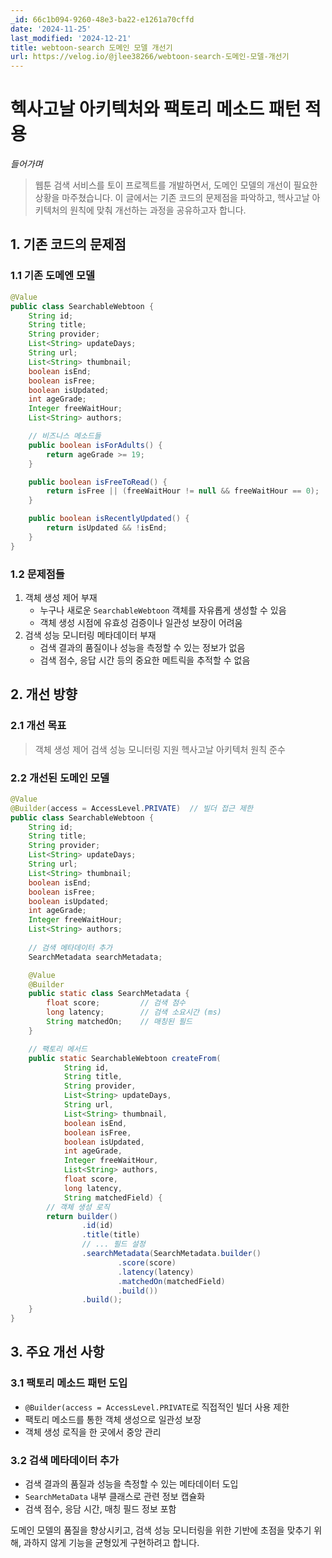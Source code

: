 ```yaml
---
_id: 66c1b094-9260-48e3-ba22-e1261a70cffd
date: '2024-11-25'
last_modified: '2024-12-21'
title: webtoon-search 도메인 모델 개선기
url: https://velog.io/@jlee38266/webtoon-search-도메인-모델-개선기
---
```


# 헥사고날 아키텍처와 팩토리 메소드 패턴 적용

_들어가며_

> 웹툰 검색 서비스를 토이 프로젝트를 개발하면서, 도메인 모델의 개선이 필요한 상황을 마주쳤습니다. 이 글에서는 기존 코드의 문제점을 파악하고, 헥사고날 아키텍처의 원칙에 맞춰 개선하는 과정을 공유하고자 합니다.

## 1. 기존 코드의 문제점

### 1.1 기존 도메엔 모델
```java
@Value
public class SearchableWebtoon {
    String id;
    String title;
    String provider;
    List<String> updateDays;
    String url;
    List<String> thumbnail;
    boolean isEnd;
    boolean isFree;
    boolean isUpdated;
    int ageGrade;
    Integer freeWaitHour;
    List<String> authors;

    // 비즈니스 메소드들
    public boolean isForAdults() {
        return ageGrade >= 19;
    }

    public boolean isFreeToRead() {
        return isFree || (freeWaitHour != null && freeWaitHour == 0);
    }

    public boolean isRecentlyUpdated() {
        return isUpdated && !isEnd;
    }
}
```

### 1.2 문제점들
1. 객체 생성 제어 부재
   - 누구나 새로운 `SearchableWebtoon` 객체를 자유롭게 생성할 수 있음
   - 객체 생성 시점에 유효성 검증이나 일관성 보장이 어려움
 2. 검색 성능 모니터링 메타데이터 부재
    - 검색 결과의 품질이나 성능을 측정할 수 있는 정보가 없음
    - 검색 점수, 응답 시간 등의 중요한 메트릭을 추적할 수 없음
    
## 2. 개선 방향
### 2.1 개선 목표
>  객체 생성 제어
> 검색 성능 모니터링 지원
> 헥사고날 아키텍처 원칙 준수

### 2.2 개선된 도메인 모델
```java
@Value
@Builder(access = AccessLevel.PRIVATE)  // 빌더 접근 제한
public class SearchableWebtoon {
    String id;
    String title;
    String provider;
    List<String> updateDays;
    String url;
    List<String> thumbnail;
    boolean isEnd;
    boolean isFree;
    boolean isUpdated;
    int ageGrade;
    Integer freeWaitHour;
    List<String> authors;
    
    // 검색 메타데이터 추가
    SearchMetadata searchMetadata;

    @Value
    @Builder
    public static class SearchMetadata {
        float score;         // 검색 점수
        long latency;        // 검색 소요시간 (ms)
        String matchedOn;    // 매칭된 필드
    }

    // 팩토리 메서드
    public static SearchableWebtoon createFrom(
            String id,
            String title,
            String provider,
            List<String> updateDays,
            String url,
            List<String> thumbnail,
            boolean isEnd,
            boolean isFree,
            boolean isUpdated,
            int ageGrade,
            Integer freeWaitHour,
            List<String> authors,
            float score,
            long latency,
            String matchedField) {
        // 객체 생성 로직
        return builder()
                .id(id)
                .title(title)
                // ... 필드 설정
                .searchMetadata(SearchMetadata.builder()
                        .score(score)
                        .latency(latency)
                        .matchedOn(matchedField)
                        .build())
                .build();
    }
}
````

## 3. 주요 개선 사항
### 3.1 팩토리 메소드 패턴 도입
- `@Builder(access = AccessLevel.PRIVATE`로 직접적인 빌더 사용 제한
- 팩토리 메소드를 통한 객체 생성으로 일관성 보장
- 객체 생성 로직을 한 곳에서 중앙 관리
  
### 3.2 검색 메타데이터 추가
- 검색 결과의 품질과 성능을 측정할 수 있는 메타데이터 도입
- `SearchMetaData` 내부 클래스로 관련 정보 캡슐화
- 검색 점수, 응담 시간, 매칭 필드 정보 포함

도메인 모델의 품질을 향상시키고, 검색 성능 모니터링을 위한 기반에 초점을 맞추기 위해, 과하지 않게 기능을 균형있게 구현하려고 합니다.